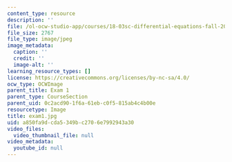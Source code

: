 ```yaml
---
content_type: resource
description: ''
file: /ol-ocw-studio-app/courses/18-03sc-differential-equations-fall-2011/a850fa9dcda5349bc2706e7992943a30_exam1.jpg
file_size: 2767
file_type: image/jpeg
image_metadata:
  caption: ''
  credit: ''
  image-alt: ''
learning_resource_types: []
license: https://creativecommons.org/licenses/by-nc-sa/4.0/
ocw_type: OCWImage
parent_title: Exam 1
parent_type: CourseSection
parent_uid: 0c2acd90-1f6a-61eb-c0f5-815ab4c4b00e
resourcetype: Image
title: exam1.jpg
uid: a850fa9d-cda5-349b-c270-6e7992943a30
video_files:
  video_thumbnail_file: null
video_metadata:
  youtube_id: null
---
```


